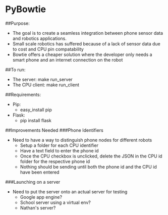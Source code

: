 PyBowtie
========

##Purpose:
* The goal is to create a seamless integration between phone sensor data and robotics applications. 
* Small scale robotics has suffered because of a lack of sensor data due to cost and CPU pin compatability
* Bowtie offers a cheaper solution where the developer only needs a smart phone and an internet connection on the robot

##To run:
* The server: make run_server
* The CPU client: make run_client

##Requirements:
* Pip:
	* easy_install pip
* Flask:
	* pip install flask

##Improvements Needed
###Phone Identifiers
* Need to have a way to distinguish phone nodes for different robots
	* Setup a folder for each CPU identifier
	* Have a text field to enter the phone id
	* Once the CPU checkbox is unclicked, delete the JSON in the CPU id folder for the respective phone id
	* Nothing should be sending until both the phone id and the CPU id have been entered

###Launching on a server
* Need to put the server onto an actual server for testing
	* Google app engine?
	* School server using a virtual env?
	* Nathan's server?
